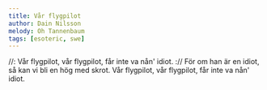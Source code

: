 ```yaml
---
title: Vår flygpilot
author: Dain Nilsson
melody: Oh Tannenbaum
tags: [esoteric, swe]
---
```


//: Vår flygpilot, vår flygpilot,
får inte va nån' idiot. ://
För om han är en idiot,
så kan vi bli en hög med skrot.
Vår flygpilot, vår flygpilot,
får inte va nån' idiot.
